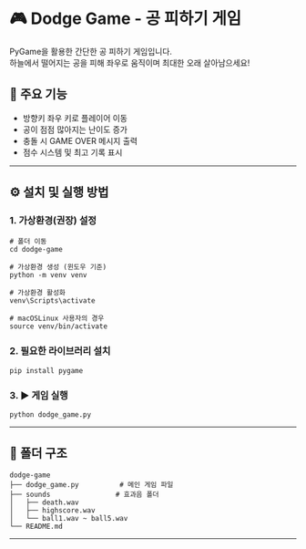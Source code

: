 # 🎮 Dodge Game - 공 피하기 게임

PyGame을 활용한 간단한 공 피하기 게임입니다.  
하늘에서 떨어지는 공을 피해 좌우로 움직이며 최대한 오래 살아남으세요!

## 📌 주요 기능

- 방향키 좌우 키로 플레이어 이동
- 공이 점점 많아지는 난이도 증가
- 충돌 시 GAME OVER 메시지 출력
- 점수 시스템 및 최고 기록 표시

---

## ⚙️ 설치 및 실행 방법

### 1. 가상환경(권장) 설정

    # 폴더 이동
    cd dodge-game

    # 가상환경 생성 (윈도우 기준)
    python -m venv venv

    # 가상환경 활성화
    venv\Scripts\activate

    # macOSLinux 사용자의 경우
    source venv/bin/activate

### 2. 필요한 라이브러리 설치

    pip install pygame

### 3. ▶️ 게임 실행

    python dodge_game.py

---

## 📁 폴더 구조

    dodge-game
    ├── dodge_game.py          # 메인 게임 파일
    ├── sounds                # 효과음 폴더
    │   ├── death.wav
    │   ├── highscore.wav
    │   └── ball1.wav ~ ball5.wav
    └── README.md

---
